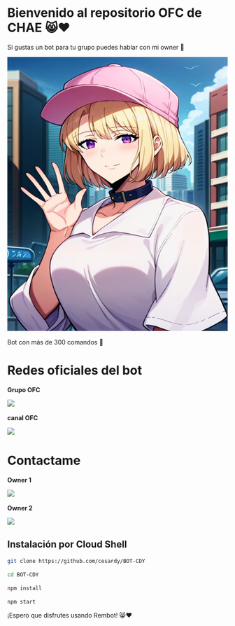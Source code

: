 # Bienvenido al repositorio OFC de CHAE 😸❤️

Si gustas un bot para tu grupo puedes hablar con mi owner 🐢 

![Logo de Rembot](Grupo.jpg)

Bot con más de 300 comandos 👑

# Redes oficiales del bot

**Grupo OFC**


[![](https://img.shields.io/badge/WhatsApp-25D366?style=for-the-badge&logo=whatsapp&logoColor=white)](https://[https://whatsapp.com/channel/0029Vb5TRBP60eBjTF83qp0h)



**canal OFC**

[![](https://img.shields.io/badge/WhatsApp%20Canal-25D366?style=for-the-badge&logo=whatsapp&logoColor=white)](https://whatsapp.com/channel/0029Vb5TRBP60eBjTF83qp0h)


# Contactame


**Owner 1**

[![](https://img.shields.io/badge/WhatsApp-25D366?style=for-the-badge&logo=whatsapp&logoColor=white)](https://wa.me/)


**Owner 2**

[![](https://img.shields.io/badge/WhatsApp-25D366?style=for-the-badge&logo=whatsapp&logoColor=white)](https://wa.me/)


## Instalación por Cloud Shell

```bash
git clone https://github.com/cesardy/BOT-CDY
```

```bash
cd BOT-CDY
```

```bash
npm install
```
```bash
npm start
```




¡Espero que disfrutes usando Rembot! 😸❤️
